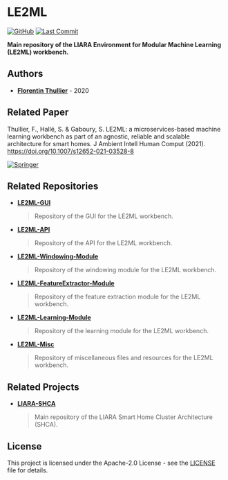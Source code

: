 # LE2ML

[![GitHub](https://img.shields.io/github/license/FlorentinTh/LE2ML?style=flat-square)](https://github.com/FlorentinTh/LE2ML/blob/main/LICENSE) [![Last Commit](https://img.shields.io/github/last-commit/FlorentinTh/LE2ML?style=flat-square)](https://github.com/FlorentinTh/LE2ML/commits/main)

**Main repository of the LIARA Environment for Modular Machine Learning (LE2ML) workbench.**

## Authors

* [**Florentin Thullier**](https://github.com/FlorentinTh) - 2020

## Related Paper

Thullier, F., Hallé, S. & Gaboury, S. LE2ML: a microservices-based machine learning workbench as part of an agnostic, reliable and scalable architecture for smart homes. J Ambient Intell Human Comput (2021). https://doi.org/10.1007/s12652-021-03528-8

[![Springer](https://img.shields.io/badge/Springer-link-blue?style=flat-square)](https://link.springer.com/article/10.1007/s12652-021-03528-8)

## Related Repositories

* [**LE2ML-GUI**](https://github.com/FlorentinTh/LE2ML-GUI)
  > Repository of the GUI for the LE2ML workbench.

* [**LE2ML-API**](https://github.com/FlorentinTh/LE2ML-API)
  > Repository of the API for the LE2ML workbench.

* [**LE2ML-Windowing-Module**](https://github.com/FlorentinTh/LE2ML-Windowing-Module)
  > Repository of the windowing module for the LE2ML workbench.

* [**LE2ML-FeatureExtractor-Module**](https://github.com/FlorentinTh/LE2ML-FeatureExtractor-Module)
  > Repository of the feature extraction module for the LE2ML workbench.

* [**LE2ML-Learning-Module**](https://github.com/FlorentinTh/LE2ML-Learning-Module)
  > Repository of the learning module for the LE2ML workbench.

* [**LE2ML-Misc**](https://github.com/FlorentinTh/LE2ML-Misc)
  > Repository of miscellaneous files and resources for the LE2ML workbench.

## Related Projects

* [**LIARA-SHCA**](https://github.com/FlorentinTh/LIARA-SHCA)
  > Main repository of the LIARA Smart Home Cluster Architecture (SHCA).

## License

This project is licensed under the Apache-2.0 License - see the [LICENSE](LICENSE) file for details.
